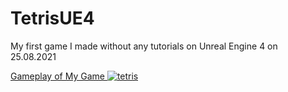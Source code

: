 # TetrisUE4
My first game I made without any tutorials on Unreal Engine 4 on 25.08.2021

<a href="https://youtu.be/KVEsc1aCNwk" target="_blank"> Gameplay of My Game
![tetris](https://user-images.githubusercontent.com/131354098/233369690-20d61469-5efc-4950-8fda-680a8e96f80a.jpg)
</a>
